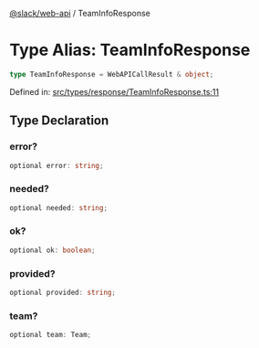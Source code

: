[@slack/web-api](../index.md) / TeamInfoResponse

# Type Alias: TeamInfoResponse

```ts
type TeamInfoResponse = WebAPICallResult & object;
```

Defined in: [src/types/response/TeamInfoResponse.ts:11](https://github.com/slackapi/node-slack-sdk/blob/main/packages/web-api/src/types/response/TeamInfoResponse.ts#L11)

## Type Declaration

### error?

```ts
optional error: string;
```

### needed?

```ts
optional needed: string;
```

### ok?

```ts
optional ok: boolean;
```

### provided?

```ts
optional provided: string;
```

### team?

```ts
optional team: Team;
```
